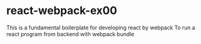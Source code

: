 # react-webpack-ex00
This is a fundamental boilerplate for developing react by webpack
To run a react program from backend with webpack bundle
